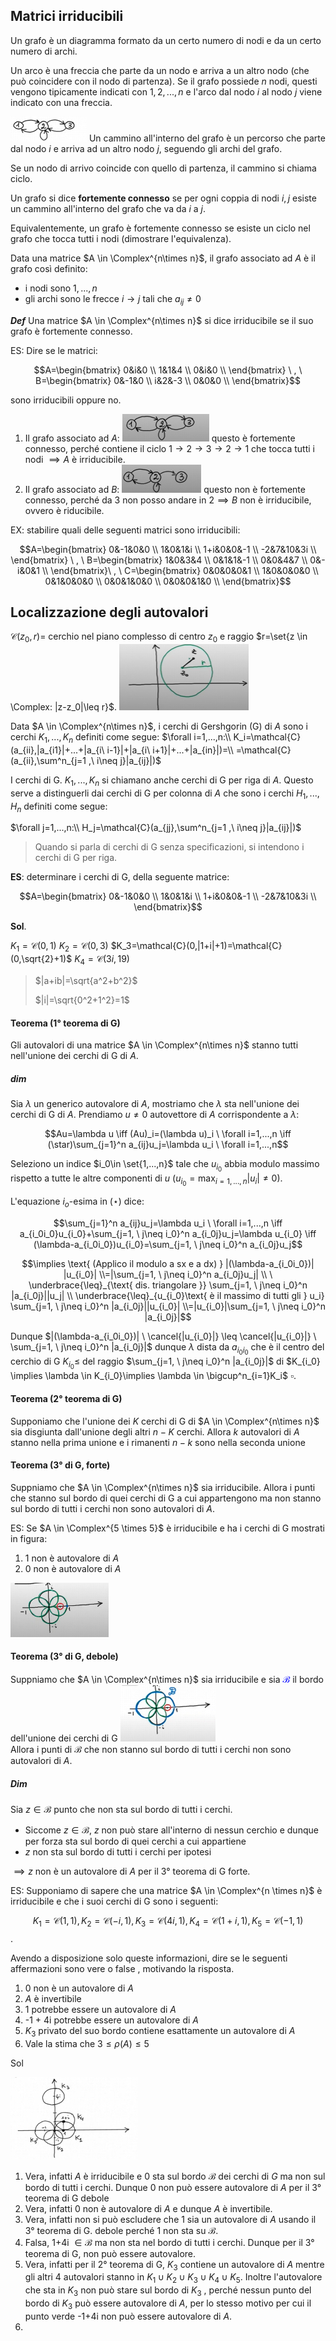 ## Matrici irriducibili  

Un grafo è un diagramma formato da un certo numero di nodi e da un certo numero di archi.  

Un arco è una freccia che parte da un nodo e arriva a un altro nodo (che può coincidere con il nodo di partenza). Se il grafo possiede $n$ nodi, questi vengono tipicamente indicati con $1,2,...,n$ e l'arco dal nodo $i$ al nodo $j$ viene indicato con una freccia.  

<img src="./Screen/image.png"> Un cammino all'interno del grafo è un percorso che parte dal nodo $i$ e arriva ad un altro nodo $j$, seguendo gli archi del grafo.  

Se un nodo di arrivo coincide con quello di partenza, il cammino si chiama ciclo.  

Un grafo si dice **fortemente connesso** se per ogni coppia di nodi $i,j$ esiste un cammino all'interno del grafo che va da $i$ a $j$.

Equivalentemente, un grafo è fortemente connesso se esiste un ciclo nel grafo che tocca tutti i nodi (dimostrare l'equivalenza).  

Data una matrice $A \in \Complex^{n\times n}$, il grafo associato ad  $A$ è il grafo così definito:  
+ i nodi sono $1,...,n$
+ gli archi sono le frecce $i\rightarrow j$ tali che $a_{ij}\neq 0$

***Def***
Una matrice $A \in \Complex^{n\times n}$ si dice irriducibile se il suo grafo è fortemente connesso.  

ES: Dire se le matrici:  

$$A=\begin{bmatrix}
0&i&0 \\
1&1&4 \\
0&i&0 \\
\end{bmatrix} \ , \ B=\begin{bmatrix}
0&-1&0 \\
i&2&-3 \\
0&0&0 \\
\end{bmatrix}$$

sono irriducibili oppure no.  

1. Il grafo associato ad $A$:
<img src="./Screen/image2.png"> questo è fortemente connesso, perché contiene il ciclo $1 \rightarrow 2 \rightarrow 3 \rightarrow 2 \rightarrow 1$ che tocca tutti i nodi $\implies A$ è irriducibile. 
1. Il grafo associato ad $B$:
<img src="./Screen/image3.png"> questo non è fortemente connesso, perché da $3$ non posso andare in $2\implies B$ non è irriducibile, ovvero è riducibile.  

EX: stabilire quali delle seguenti matrici sono irriducibili:  

$$A=\begin{bmatrix}
0&-1&0&0 \\
1&0&1&i \\
1+i&0&0&-1 \\
-2&7&10&3i \\
\end{bmatrix} \ , \ B=\begin{bmatrix}
1&0&3&4 \\
0&1&1&-1 \\
0&0&4&7 \\
0&-i&0&1 \\
\end{bmatrix}\ , \ C=\begin{bmatrix}
0&0&0&0&1 \\
1&0&0&0&0 \\
0&1&0&0&0 \\
0&0&1&0&0 \\
0&0&0&1&0 \\
\end{bmatrix}$$

## Localizzazione degli autovalori  
$\mathcal{C}(z_0,r)=$ cerchio nel piano complesso di centro $z_0$ e raggio $r=\set{z \in \Complex: |z-z_0|\leq r}$. <img src="./Screen/image4.png">  

Data $A \in \Complex^{n\times n}$, i cerchi di Gershgorin (G) di $A$ sono i cerchi $K_1,...,K_n$ definiti come segue:
$\forall i=1,...,n:\\
K_i=\mathcal{C}(a_{ii},|a_{i1}|+...+|a_{i\ i-1}|+|a_{i\ i+1}|+...+|a_{in}|)=\\
=\mathcal{C}(a_{ii},\sum^n_{j=1 ,\ i\neq j}|a_{ij}|)$  

I cerchi di G. $K_1,...,K_n$ si chiamano anche cerchi di G per riga di $A$. Questo serve a distinguerli dai cerchi di G per colonna di $A$ che sono i cerchi $H_1,...,H_n$ definiti come segue:  

$\forall j=1,...,n:\\
H_j=\mathcal{C}(a_{jj},\sum^n_{j=1 ,\ i\neq j}|a_{ij}|)$   

> Quando si parla di cerchi di G senza specificazioni, si intendono i cerchi di G per riga.  

**ES**: determinare i cerchi di G, della seguente matrice:  

$$A=\begin{bmatrix}
0&-1&0&0 \\
1&0&1&i \\
1+i&0&0&-1 \\
-2&7&10&3i \\
\end{bmatrix}$$  

**Sol**.  

$K_1=\mathcal{C}(0,1)$
$K_2=\mathcal{C}(0,3)$
$K_3=\mathcal{C}(0,|1+i|+1)=\mathcal{C}(0,\sqrt{2}+1)$
$K_4=\mathcal{C}(3i,19)$


> $|a+ib|=\sqrt{a^2+b^2}$
> 
> $|i|=\sqrt{0^2+1^2}=1$


#### Teorema (1° teorema di G)

Gli autovalori di una matrice $A \in \Complex^{n\times n}$ stanno tutti nell'unione dei cerchi di G di $A$.

##### dim  
Sia $\lambda$ un generico autovalore di $A$, mostriamo che $\lambda$ sta nell'unione dei cerchi di G di $A$. Prendiamo $u \neq 0$ autovettore di $A$ corrispondente a $\lambda$:

$$Au=\lambda u \iff (Au)_i=(\lambda u)_i \ \forall i=1,...,n \iff (\star)\sum_{j=1}^n a_{ij}u_j=\lambda u_i \ \forall i=1,...,n$$

Seleziono un indice $i_0\in \set{1,...,n}$ tale che $u_{i_0}$ abbia modulo massimo rispetto a tutte le altre componenti di $u$ $(u_{i_0}=\max_{i=1,...,n}|u_i| \neq 0)$.  

L'equazione $i_{o}$-esima in $(\star)$ dice:  

$$\sum_{j=1}^n a_{ij}u_j=\lambda u_i \ \forall i=1,...,n \iff a_{i_0i_0}u_{i_0}+\sum_{j=1, \ j\neq i_0}^n a_{i_0j}u_j=\lambda u_{i_0} \iff (\lambda-a_{i_0i_0})u_{i_0}=\sum_{j=1, \ j\neq i_0}^n a_{i_0j}u_j$$  

$$\implies \text{ (Applico il modulo a sx e a dx) } |(\lambda-a_{i_0i_0})| |u_{i_0}|
\\=|\sum_{j=1, \ j\neq i_0}^n a_{i_0j}u_j| 
\\ \ \underbrace{\leq}_{\text{ dis. triangolare }} \sum_{j=1, \ j\neq i_0}^n |a_{i_0j}||u_j| 
\\ \underbrace{\leq}_{u_{i_0}\text{ è il massimo di tutti gli } u_i} \sum_{j=1, \ j\neq i_0}^n |a_{i_0j}||u_{i_0}|
\\=|u_{i_0}|\sum_{j=1, \ j\neq i_0}^n |a_{i_0j}|$$

Dunque $|(\lambda-a_{i_0i_0})| \ \cancel{|u_{i_0}|} \leq \cancel{|u_{i_0}|} \ \sum_{j=1, \ j\neq i_0}^n |a_{i_0j}|$ dunque $\lambda$ dista da $a_{i_0i_0}$ che è il centro del cerchio di G $K_{i_0} \leq$ del raggio $\sum_{j=1, \ j\neq i_0}^n |a_{i_0j}|$ di $K_{i_0} \implies \lambda \in K_{i_0}\implies \lambda \in \bigcup^n_{i=1}K_i$    $\square$.  


#### Teorema (2° teorema di G)

Supponiamo che l'unione dei $K$ cerchi di G di $A \in \Complex^{n\times n}$ sia disgiunta dall'unione degli altri $n-K$ cerchi. Allora $k$ autovalori di $A$ stanno nella prima unione e i rimanenti $n-k$ sono nella seconda unione

#### Teorema (3° di G, forte)

Suppniamo che $A \in \Complex^{n\times n}$ sia irriducibile. Allora i punti che stanno sul bordo di quei cerchi di G a cui appartengono ma non stanno sul bordo di tutti i cerchi non sono autovalori di $A$.  

ES: Se $A \in \Complex^{5 \times 5}$ è irriducibile e ha i cerchi di G mostrati in figura:
1. 1 non è autovalore di $A$
2. 0 non è autovalore di $A$

<img src="./Screen/image5.png">

#### Teorema (3° di G, debole)
Suppniamo che $A \in \Complex^{n\times n}$ sia irriducibile e sia <span style="color:blue">$\mathcal{B}$ </span>il bordo dell'unione dei cerchi di G
<img src="./Screen/image6.png">  
Allora i punti di $\mathcal{B}$ che non stanno sul bordo di tutti i cerchi non sono autovalori di $A$.  

##### Dim  

Sia $z\in \mathcal{B}$ punto che non sta sul bordo di tutti i cerchi.
+ Siccome $z \in \mathcal{B}, \ z$ non può stare all'interno di nessun cerchio e dunque per forza sta sul bordo di quei cerchi a cui appartiene 
+ $z$ non sta sul bordo di tutti i cerchi per ipotesi  

$\implies z$ non è un autovalore di $A$ per il 3° teorema di G forte.  

ES: Supponiamo di sapere che una matrice $A \in \Complex^{n \times n}$ è irriducibile e che i suoi cerchi di G sono i seguenti:  

$$K_1=\mathcal{C}(1,1),K_2=\mathcal{C}(-i,1),K_3=\mathcal{C}(4i,1),K_4=\mathcal{C}(1+i,1),K_5=\mathcal{C}(-1,1)$$.  

Avendo a disposizione solo queste informazioni, dire se le seguenti affermazioni sono vere o false , motivando la risposta.  

1. 0 non è un autovalore di $A$
2. $A$ è invertibile
3. 1 potrebbe essere un autovalore di $A$
4. -1 + 4i potrebbe essere un autovalore di $A$
5. $K_3$ privato del suo bordo contiene esattamente un autovalore di $A$
6. Vale la stima che $3\leq \rho(A)\leq 5$

Sol

<img src="./Screen/image7.png">

1. Vera, infatti $A$ è irriducibile e 0 sta sul bordo $\mathcal{B}$ dei cerchi di $G$ ma non sul bordo di tutti i cerchi. Dunque 0 non può essere autovalore di $A$ per il 3° teorema di G debole  
2. Vera, infatti 0 non è autovalore di $A$ e dunque $A$ è invertibile.  
3. Vera, infatti non si può escludere che 1 sia un autovalore di $A$ usando il 3° teorema di G. debole perché 1 non sta su $\mathcal{B}$.
4. Falsa, 1+4i $\in \mathcal{B}$ ma non sta nel bordo di tutti i cerchi. Dunque per il 3° teorema di G, non può essere autovalore.  
5. Vera, infatti per il 2° teorema di G, $K_3$ contiene un autovalore di $A$ mentre gli altri 4 autovalori stanno in $K_1\cup K_2 \cup K_3 \cup K_4 \cup K_5$. Inoltre l'autovalore che sta in $K_3$ non può stare sul bordo di $K_3$ , perché nessun punto del bordo di $K_3$ può essere autovalore di $A$, per lo stesso motivo per cui il punto verde -1+4i non può essere autovalore di $A$.
6. 
